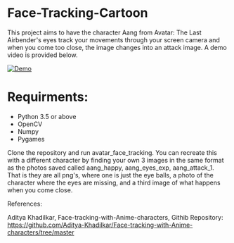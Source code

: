 # Face-Tracking-Cartoon
This project aims to have the character Aang from Avatar: The Last Airbender's eyes track your movements through your screen camera and when you come too close, the image changes into an attack image. A demo video is provided below.

[![Demo](https://img.youtube.com/vi/ZF__6LuY3GM/0.jpg)](https://www.youtube.com/watch?v=ZF__6LuY3GM&ab_channel=SehrishZia)


# Requirments:

- Python 3.5 or above
- OpenCV
- Numpy
- Pygames

Clone the repository and run avatar_face_tracking. You can recreate this with a different character by finding your own 3 images in the same format as the photos saved called aang_happy, aang_eyes_exp, aang_attack_1. That is they are all png's, where one is just the eye balls, a photo of the character where the eyes are missing, and a third image of what happens when you come close.

References:

Aditya Khadilkar, Face-tracking-with-Anime-characters, Githib Repository: https://github.com/Aditya-Khadilkar/Face-tracking-with-Anime-characters/tree/master

